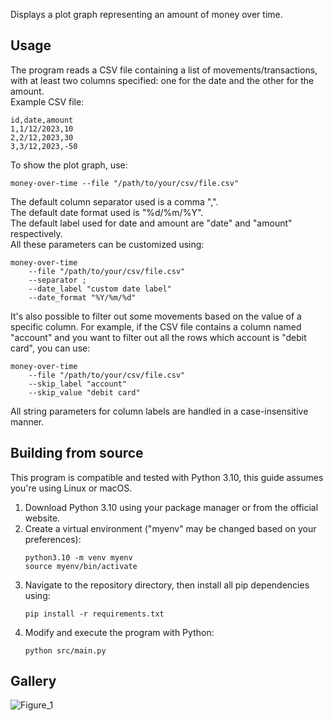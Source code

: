 Displays a plot graph representing an amount of money over time.

## Usage
The program reads a CSV file containing a list of movements/transactions, with at least two columns specified: one for
the date and the other for the amount.  
Example CSV file:
```
id,date,amount
1,1/12/2023,10
2,2/12,2023,30
3,3/12,2023,-50
```
To show the plot graph, use:
```shell
money-over-time --file "/path/to/your/csv/file.csv"
```
The default column separator used is a comma ",".  
The default date format used is "%d/%m/%Y".  
The default label used for date and amount are "date" and "amount" respectively.  
All these parameters can be customized using:
```shell
money-over-time
    --file "/path/to/your/csv/file.csv"
    --separator ;
    --date_label "custom date label"
    --date_format "%Y/%m/%d"
```
It's also possible to filter out some movements based on the value of a specific column.
For example, if the CSV file contains a column named "account" and you want to filter out
all the rows which account is "debit card", you can use:
```shell
money-over-time
    --file "/path/to/your/csv/file.csv"
    --skip_label "account"
    --skip_value "debit card"
```
All string parameters for column labels are handled in a case-insensitive manner.
## Building from source
This program is compatible and tested with Python 3.10, this guide assumes you're using Linux or macOS.  
1. Download Python 3.10 using your package manager or from the official website.
2. Create a virtual environment ("myenv" may be changed based on your preferences):
    ```shell
    python3.10 -m venv myenv
    source myenv/bin/activate
    ```
3. Navigate to the repository directory, then install all pip dependencies using:
    ```shell
    pip install -r requirements.txt
    ```
4. Modify and execute the program with Python:
    ```shell
    python src/main.py
    ```

## Gallery
![Figure_1](https://github.com/Ciro23/money-over-time/assets/38884767/3e3c8e1e-1fa6-48f7-aef7-b5315f97965b)
